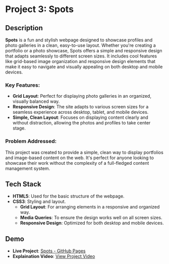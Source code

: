 # Project 3: Spots

## Description

**Spots** is a fun and stylish webpage designed to showcase profiles and photo galleries in a clean, easy-to-use layout. Whether you're creating a portfolio or a photo showcase, Spots offers a simple and responsive design that adapts seamlessly to different screen sizes. It includes cool features like grid-based image organization and responsive design elements that make it easy to navigate and visually appealing on both desktop and mobile devices.

### Key Features:

- **Grid Layout**: Perfect for displaying photo galleries in an organized, visually balanced way.
- **Responsive Design**: The site adapts to various screen sizes for a seamless experience across desktop, tablet, and mobile devices.
- **Simple, Clean Layout**: Focuses on displaying content clearly and without distraction, allowing the photos and profiles to take center stage.

### Problem Addressed:

This project was created to provide a simple, clean way to display portfolios and image-based content on the web. It's perfect for anyone looking to showcase their work without the complexity of a full-fledged content management system.

## Tech Stack

- **HTML5**: Used for the basic structure of the webpage.
- **CSS3**: Styling and layout.
  - **Grid Layout**: For arranging elements in a responsive and organized way.
  - **Media Queries**: To ensure the design works well on all screen sizes.
  - **Responsive Design**: Optimized for both desktop and mobile devices.

## Demo

- **Live Project**: [Spots - GitHub Pages](https://prneiderball.github.io/se_project_spots/)
- **Explaination Video**: [View Project Video](https://drive.google.com/file/d/1bv-_z_MxtcVmtyQ65WCxZc-cLwJTaFsD/view?usp=sharing)
